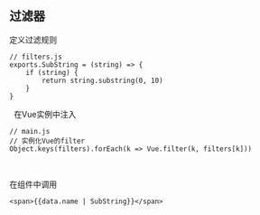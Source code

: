 ## 过滤器

定义过滤规则

	// filters.js
	exports.SubString = (string) => {
	    if (string) {
	        return string.substring(0, 10)
	    }
	}

&nbsp;
在Vue实例中注入

	// main.js
	// 实例化Vue的filter
	Object.keys(filters).forEach(k => Vue.filter(k, filters[k]))
	

&nbsp;

在组件中调用

	<span>{{data.name | SubString}}</span>